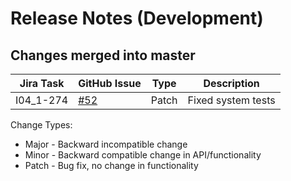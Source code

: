 Release Notes (Development)
===========================

Changes merged into master
--------------------------
| Jira Task | GitHub Issue | Type | Description |
|-----------|--------------|------|-------------|
| I04_1-274 | [#52](https://github.com/DiamondLightSource/PuckBarcodeReader/issues/52) | Patch | Fixed system tests |


Change Types:
* Major - Backward incompatible change
* Minor - Backward compatible change in API/functionality
* Patch - Bug fix, no change in functionality

